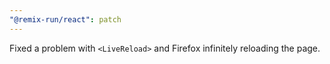 ```yaml
---
"@remix-run/react": patch
---
```


Fixed a problem with `<LiveReload>` and Firefox infinitely reloading the page.
